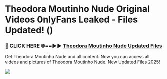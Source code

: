 # Theodora Moutinho Nude Original Videos 0nlyFans Leaked - Files Updated! ()

<h3>🔴 CLICK HERE 🌐==►► <a href="https://tinyurl.com/2p9ay9w9" rel="nofollow">Theodora Moutinho Nude Updated Files</a></h3>

Get Theodora Moutinho Nude and all content. Now you can access all videos and pictures of Theodora Moutinho Nude. New Updated Files 2025!

[![](https://i.imgur.com/KQgVmj3.gif)](https://tinyurl.com/2p9ay9w9)
